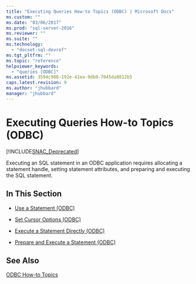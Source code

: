 ```yaml
---
title: "Executing Queries How-to Topics (ODBC) | Microsoft Docs"
ms.custom: ""
ms.date: "03/06/2017"
ms.prod: "sql-server-2016"
ms.reviewer: ""
ms.suite: ""
ms.technology: 
  - "docset-sql-devref"
ms.tgt_pltfrm: ""
ms.topic: "reference"
helpviewer_keywords: 
  - "queries [ODBC]"
ms.assetid: 3594c908-192e-41ea-9db0-7045da8812b5
caps.latest.revision: 9
ms.author: "jhubbard"
manager: "jhubbard"
---
```

# Executing Queries How-to Topics (ODBC)
[!INCLUDE[SNAC_Deprecated](../../../a9retired/includes/snac-deprecated.md)]

  Executing an SQL statement in an ODBC application requires allocating a statement handle, setting statement attributes, and preparing and executing the SQL statement.  
  
## In This Section  
  
-   [Use a Statement &#40;ODBC&#41;](../../../relational-databases/native-client-odbc-how-to/execute-queries/use-a-statement-odbc.md)  
  
-   [Set Cursor Options &#40;ODBC&#41;](../../../relational-databases/native-client-odbc-how-to/execute-queries/set-cursor-options-odbc.md)  
  
-   [Execute a Statement Directly &#40;ODBC&#41;](../../../relational-databases/native-client-odbc-how-to/execute-queries/execute-a-statement-directly-odbc.md)  
  
-   [Prepare and Execute a Statement &#40;ODBC&#41;](../../../relational-databases/native-client-odbc-how-to/execute-queries/prepare-and-execute-a-statement-odbc.md)  
  
## See Also  
 [ODBC How-to Topics](../../../relational-databases/native-client-odbc-how-to/odbc-how-to-topics.md)  
  
  